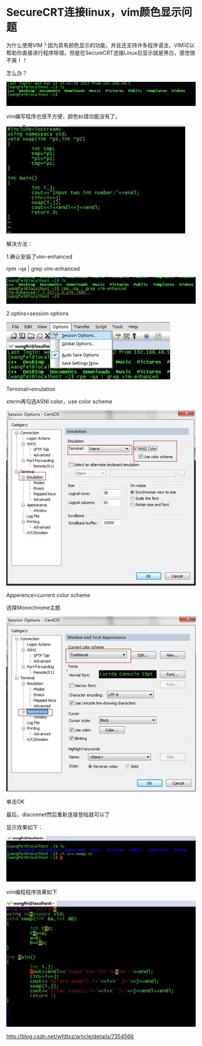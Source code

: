 # SecureCRT连接linux，vim颜色显示问题

 为什么使用VIM？因为具有颜色显示的功能，并且还支持许多程序语法，VIM可以帮助你直接进行程序除错。但是在SecureCRT连接Linux后显示就是黑白，感觉很不爽！！

怎么办？

![img](./image-201711071223/0_133172964198Pv.gif)

vim编写程序也很不方便，颜色纠错功能没有了。

![img](./image-201711071223/0_13317295374x8G.gif)

解决方法：

1.确认安装了vim-enhanced

rpm -qa | grep vim-enhanced

![img](./image-201711071223/0_1331729926Z77b.gif)

2.optins>session options

![img](./image-201711071223/0_1331730009B16B.gif)

Terminal>emulation

xterm再勾选ASNI color，use color scheme

![img](./image-201711071223/0_1331730101GPfL.gif)

Apperence>current color scheme

选择Monochrome主题

![img](./image-201711071223/0_1331730245I9B8.gif)

单击OK

最后，disconnet然后重新连接登陆就可以了

显示效果如下：

![img](./image-201711071223/0_1331730534v3ZY.gif)

vim编程程序效果如下

![img](./image-201711071223/0_13317304851QS8.gif)

 



http://blog.csdn.net/wfdtxz/article/details/7354566
